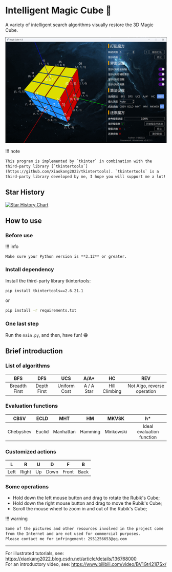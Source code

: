 # Intelligent Magic Cube 🚀

A variety of intelligent search algorithms visually restore the 3D Magic Cube.

![](https://github.com/Xiaokang2022/Intelligent-Magic-Cube/blob/main/preview.png?raw=true)

!!! note

    This program is implemented by `tkinter` in combination with the third-party library [`tkintertools`](https://github.com/Xiaokang2022/tkintertools). `tkintertools` is a third-party library developed by me, I hope you will support me a lot!

## Star History

<a href="https://star-history.com/#Xiaokang2022/Intelligent-Magic-Cube&Date">
 <picture>
   <source media="(prefers-color-scheme: dark)" srcset="https://api.star-history.com/svg?repos=Xiaokang2022/Intelligent-Magic-Cube&type=Date&theme=dark" />
   <source media="(prefers-color-scheme: light)" srcset="https://api.star-history.com/svg?repos=Xiaokang2022/Intelligent-Magic-Cube&type=Date" />
   <img alt="Star History Chart" src="https://api.star-history.com/svg?repos=Xiaokang2022/Intelligent-Magic-Cube&type=Date" />
 </picture>
</a>

## How to use

### Before use

!!! info

    Make sure your Python version is **3.12** or greater.

### Install dependency

Install the third-party library tkintertools:

```sh
pip install tkintertools==2.6.21.1
```

or

```sh
pip install -r requirements.txt
```

### One last step

Run the `main.py`, and then, have fun! 😁

## Brief introduction

### List of algorithms

|      BFS      |     DFS     |     UCS      |    A/A*    |      HC       |             REV             |
| :-----------: | :---------: | :----------: | :--------: | :-----------: | :-------------------------: |
| Breadth First | Depth First | Uniform Cost | A / A Star | Hill Climbing | Not Algo, reverse operation |

### Evaluation functions

|   CBSV    |  ECLD  |    MHT    |   HM    |   MKVSK   |            h*             |
| :-------: | :----: | :-------: | :-----: | :-------: | :-----------------------: |
| Chebyshev | Euclid | Manhattan | Hamming | Minkowski | Ideal evaluation function |

### Customized actions

|   L   |   R   |   U   |   D   |   F   |   B   |
| :---: | :---: | :---: | :---: | :---: | :---: |
| Left  | Right |  Up   | Down  | Front | Back  |

### Some operations

* Hold down the left mouse button and drag to rotate the Rubik's Cube;
* Hold down the right mouse button and drag to move the Rubik's Cube;
* Scroll the mouse wheel to zoom in and out of the Rubik's Cube;

!!! warning

    Some of the pictures and other resources involved in the project come from the Internet and are not used for commercial purposes.  
    Please contact me for infringement: 2951256653@qq.com

---

For illustrated tutorials, see: https://xiaokang2022.blog.csdn.net/article/details/136768000  
For an introductory video, see: https://www.bilibili.com/video/BV1Gt421j7Sx/
